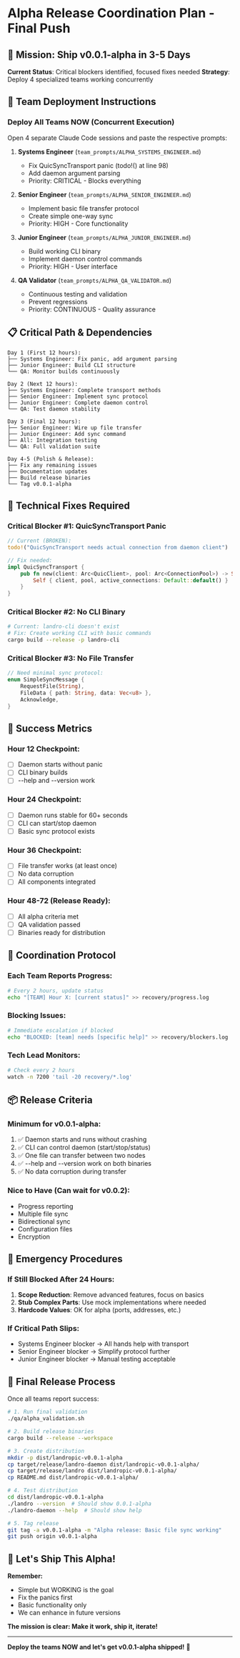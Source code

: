 # Alpha Release Coordination Plan - Final Push

## 🎯 Mission: Ship v0.0.1-alpha in 3-5 Days

**Current Status**: Critical blockers identified, focused fixes needed
**Strategy**: Deploy 4 specialized teams working concurrently

## 🚀 Team Deployment Instructions

### Deploy All Teams NOW (Concurrent Execution)

Open 4 separate Claude Code sessions and paste the respective prompts:

1. **Systems Engineer** (`team_prompts/ALPHA_SYSTEMS_ENGINEER.md`)
   - Fix QuicSyncTransport panic (todo!() at line 98)
   - Add daemon argument parsing
   - Priority: CRITICAL - Blocks everything

2. **Senior Engineer** (`team_prompts/ALPHA_SENIOR_ENGINEER.md`)
   - Implement basic file transfer protocol
   - Create simple one-way sync
   - Priority: HIGH - Core functionality

3. **Junior Engineer** (`team_prompts/ALPHA_JUNIOR_ENGINEER.md`)
   - Build working CLI binary
   - Implement daemon control commands
   - Priority: HIGH - User interface

4. **QA Validator** (`team_prompts/ALPHA_QA_VALIDATOR.md`)
   - Continuous testing and validation
   - Prevent regressions
   - Priority: CONTINUOUS - Quality assurance

## 📋 Critical Path & Dependencies

```
Day 1 (First 12 hours):
├── Systems Engineer: Fix panic, add argument parsing
├── Junior Engineer: Build CLI structure
└── QA: Monitor builds continuously

Day 2 (Next 12 hours):
├── Systems Engineer: Complete transport methods
├── Senior Engineer: Implement sync protocol
├── Junior Engineer: Complete daemon control
└── QA: Test daemon stability

Day 3 (Final 12 hours):
├── Senior Engineer: Wire up file transfer
├── Junior Engineer: Add sync command
├── All: Integration testing
└── QA: Full validation suite

Day 4-5 (Polish & Release):
├── Fix any remaining issues
├── Documentation updates
├── Build release binaries
└── Tag v0.0.1-alpha
```

## 🔧 Technical Fixes Required

### Critical Blocker #1: QuicSyncTransport Panic
```rust
// Current (BROKEN):
todo!("QuicSyncTransport needs actual connection from daemon client")

// Fix needed:
impl QuicSyncTransport {
    pub fn new(client: Arc<QuicClient>, pool: Arc<ConnectionPool>) -> Self {
        Self { client, pool, active_connections: Default::default() }
    }
}
```

### Critical Blocker #2: No CLI Binary
```bash
# Current: landro-cli doesn't exist
# Fix: Create working CLI with basic commands
cargo build --release -p landro-cli
```

### Critical Blocker #3: No File Transfer
```rust
// Need minimal sync protocol:
enum SimpleSyncMessage {
    RequestFile(String),
    FileData { path: String, data: Vec<u8> },
    Acknowledge,
}
```

## 🎯 Success Metrics

### Hour 12 Checkpoint:
- [ ] Daemon starts without panic
- [ ] CLI binary builds
- [ ] --help and --version work

### Hour 24 Checkpoint:
- [ ] Daemon runs stable for 60+ seconds
- [ ] CLI can start/stop daemon
- [ ] Basic sync protocol exists

### Hour 36 Checkpoint:
- [ ] File transfer works (at least once)
- [ ] No data corruption
- [ ] All components integrated

### Hour 48-72 (Release Ready):
- [ ] All alpha criteria met
- [ ] QA validation passed
- [ ] Binaries ready for distribution

## 💬 Coordination Protocol

### Each Team Reports Progress:
```bash
# Every 2 hours, update status
echo "[TEAM] Hour X: [current status]" >> recovery/progress.log
```

### Blocking Issues:
```bash
# Immediate escalation if blocked
echo "BLOCKED: [team] needs [specific help]" >> recovery/blockers.log
```

### Tech Lead Monitors:
```bash
# Check every 2 hours
watch -n 7200 'tail -20 recovery/*.log'
```

## 📦 Release Criteria

### Minimum for v0.0.1-alpha:
1. ✅ Daemon starts and runs without crashing
2. ✅ CLI can control daemon (start/stop/status)
3. ✅ One file can transfer between two nodes
4. ✅ --help and --version work on both binaries
5. ✅ No data corruption during transfer

### Nice to Have (Can wait for v0.0.2):
- Progress reporting
- Multiple file sync
- Bidirectional sync
- Configuration files
- Encryption

## 🚨 Emergency Procedures

### If Still Blocked After 24 Hours:
1. **Scope Reduction**: Remove advanced features, focus on basics
2. **Stub Complex Parts**: Use mock implementations where needed
3. **Hardcode Values**: OK for alpha (ports, addresses, etc.)

### If Critical Path Slips:
- Systems Engineer blocker → All hands help with transport
- Senior Engineer blocker → Simplify protocol further
- Junior Engineer blocker → Manual testing acceptable

## 🏁 Final Release Process

Once all teams report success:

```bash
# 1. Run final validation
./qa/alpha_validation.sh

# 2. Build release binaries
cargo build --release --workspace

# 3. Create distribution
mkdir -p dist/landropic-v0.0.1-alpha
cp target/release/landro-daemon dist/landropic-v0.0.1-alpha/
cp target/release/landro dist/landropic-v0.0.1-alpha/
cp README.md dist/landropic-v0.0.1-alpha/

# 4. Test distribution
cd dist/landropic-v0.0.1-alpha
./landro --version  # Should show 0.0.1-alpha
./landro-daemon --help  # Should show help

# 5. Tag release
git tag -a v0.0.1-alpha -m "Alpha release: Basic file sync working"
git push origin v0.0.1-alpha
```

## 🎯 Let's Ship This Alpha!

**Remember:**
- Simple but WORKING is the goal
- Fix the panics first
- Basic functionality only
- We can enhance in future versions

**The mission is clear: Make it work, ship it, iterate!**

---

**Deploy the teams NOW and let's get v0.0.1-alpha shipped!** 🚀